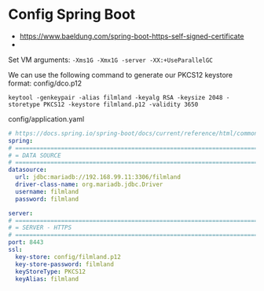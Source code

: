 # Config Spring Boot
- https://www.baeldung.com/spring-boot-https-self-signed-certificate
-
Set VM arguments: `-Xms1G -Xmx1G -server -XX:+UseParallelGC`

We can use the following command to generate our PKCS12 keystore format:
config/dco.p12
  ```shell
  keytool -genkeypair -alias filmland -keyalg RSA -keysize 2048 -storetype PKCS12 -keystore filmland.p12 -validity 3650
  ```

config/application.yaml
  ```yaml
# https://docs.spring.io/spring-boot/docs/current/reference/html/common-application-properties.html
spring:
  # ====================================================================================================================
  # = DATA SOURCE
  # ====================================================================================================================
  datasource:
    url: jdbc:mariadb://192.168.99.11:3306/filmland
    driver-class-name: org.mariadb.jdbc.Driver
    username: filmland
    password: filmland

server:
  # ====================================================================================================================
  # = SERVER - HTTPS
  # ====================================================================================================================
  port: 8443
  ssl:
    key-store: config/filmland.p12
    key-store-password: filmland
    keyStoreType: PKCS12
    keyAlias: filmland
  ```